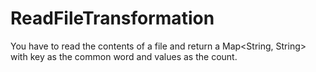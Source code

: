 # ReadFileTransformation

You have to read the contents of a file and return a Map<String, String> with key as the common word and values as the count.
